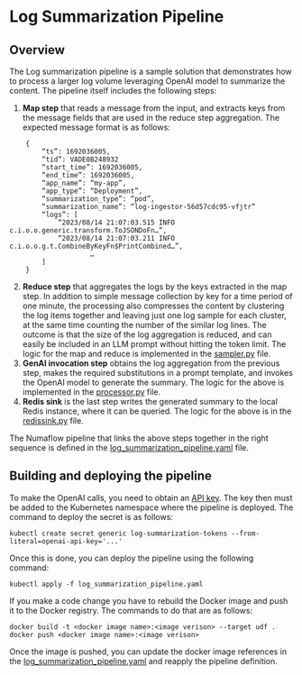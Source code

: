 # Log Summarization Pipeline

## Overview
The Log summarization pipeline is a sample solution that demonstrates how to process a larger
log volume leveraging OpenAI model to summarize the content. The pipeline itself includes the following steps:
1. __Map step__ that reads a message from the input, and extracts keys from the message fields that are used
in the reduce step aggregation. The expected message format is as follows:
```
    {
        “ts”: 1692036005,
        “tid”: VADE0B248932
        “start_time”: 1692036005,
        “end_time”: 1692036005,
        “app_name”: “my-app”,
        “app_type”: “Deployment”,
        “summarization_type”: “pod”,
        “summarization_name”: “log-ingestor-56d57cdc95-vfjtr”
        “logs”: [
            “2023/08/14 21:07:03.515 INFO  c.i.o.o.generic.transform.ToJSONDoFn…”,
            “2023/08/14 21:07:03.211 INFO  c.i.o.o.g.t.CombineByKeyFn$PrintCombined…”,
                    …
        ]
    }
```
2. __Reduce step__ that aggregates the logs by the keys extracted in the map step. In addition to simple
message collection by key for a time period of one minute, the processing also compresses the content
by clustering the log items together and leaving just one log sample for each cluster, at the same time
counting the number of the similar log lines. The outcome is that the size of the log aggregation is
reduced, and can easily be included in an LLM prompt without hitting the token limit. The logic for 
the map and reduce is implemented in the [sampler.py](https://github.com/numaproj-labs/log-summarization/blob/main/src/udf/sampler/sampler.py) file.
3. __GenAI invocation step__ obtains the log aggregation from the previous step, makes the required 
substitutions in a prompt template, and invokes the OpenAI model to generate the summary. The logic 
for the above is implemented in the [processor.py](https://github.com/numaproj-labs/log-summarization/blob/main/src/udf/processor/processor.py) file.
4. __Redis sink__ is the last step writes the generated summary to the local Redis instance, where it can be queried.
The logic for the above is in the [redissink.py](https://github.com/numaproj-labs/log-summarization/blob/main/src/udf/customsink/redissink.py) file.

The Numaflow pipeline that links the above steps together in the right sequence is defined in the [log_summarization_pipeline.yaml](https://github.com/numaproj-labs/log-summarization/blob/main/log_summarization_pipeline.yaml) file.

## Building and deploying the pipeline
To make the OpenAI calls, you need to obtain an [API key](https://platform.openai.com/account/api-keys). 
The key then must be added to the Kubernetes namespace where the pipeline is deployed.
The command to deploy the secret is as follows:
```
kubectl create secret generic log-summarization-tokens --from-literal=openai-api-key='...'
```
Once this is done, you can deploy the pipeline using the following command:
```
kubectl apply -f log_summarization_pipeline.yaml
```
If you make a code change you have to rebuild the Docker image and push it to the Docker registry.
The commands to do that are as follows:
```
docker build -t <docker image name>:<image verison> --target udf .
docker push <docker image name>:<image verison>
```
Once the image is pushed, you can update the docker image references in the [log_summarization_pipeline.yaml](https://github.com/numaproj-labs/log-summarization/blob/main/log_summarization_pipeline.yaml)
and reapply the pipeline definition.
